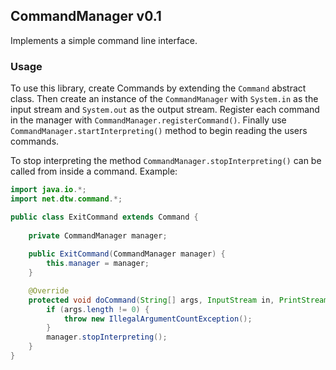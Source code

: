 ## CommandManager v0.1
Implements a simple command line interface.
### Usage
To use this library, create Commands by extending the `Command` abstract class.   Then create an instance of the `CommandManager` with `System.in` as the input stream and `System.out` as the output stream.  Register each command in the manager with `CommandManager.registerCommand()`.  Finally use `CommandManager.startInterpreting()` method to begin reading the users commands.

To stop interpreting the method `CommandManager.stopInterpreting()` can be called from inside a command.
Example:

```java
import java.io.*;
import net.dtw.command.*;

public class ExitCommand extends Command {
    
    private CommandManager manager;
    
    public ExitCommand(CommandManager manager) {
        this.manager = manager;
    }

    @Override
    protected void doCommand(String[] args, InputStream in, PrintStream out) throws IllegalArgumentException, IllegalArgumentCountException {
        if (args.length != 0) {
            throw new IllegalArgumentCountException();
        }
        manager.stopInterpreting();
    }
}
```
